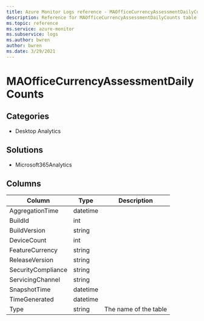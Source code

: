 ```yaml
---
title: Azure Monitor Logs reference - MAOfficeCurrencyAssessmentDailyCounts
description: Reference for MAOfficeCurrencyAssessmentDailyCounts table in Azure Monitor Logs.
ms.topic: reference
ms.service: azure-monitor
ms.subservice: logs
ms.author: bwren
author: bwren
ms.date: 3/29/2021
---
```


# MAOfficeCurrencyAssessmentDailyCounts

 

## Categories

- Desktop Analytics
## Solutions

- Microsoft365Analytics




## Columns

|Column|Type|Description|
|---|---|---|
|AggregationTime|datetime||
|BuildId|int||
|BuildVersion|string||
|DeviceCount|int||
|FeatureCurrency|string||
|ReleaseVersion|string||
|SecurityCompliance|string||
|ServicingChannel|string||
|SnapshotTime|datetime||
|TimeGenerated|datetime||
|Type|string|The name of the table|

